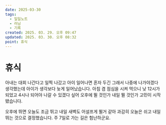 ```yaml
---
date: 2025-03-30
tags:
  - 일일노트
  - 러닝
  - 기록
created: 2025. 03. 29. 오후 09:47
updated: 2025. 03. 30. 오후 08:32
point: 휴식
---
```


# 휴식

아내는 대회 나간다고 일찍 나갔고 아이 일어나면 혼자 두긴 그래서 나중에 나가야겠다 생각했는데 아이가 생각보다 늦게 일어났습니다. 아침 겸 점심을 시켜 먹으니 낮 12시가 되었고 4시나 되어야 나갈 수 있겠다 싶어 오후에 뛸 것인가 내일 뛸 것인가 고민이 시작됐습니다.

오후에 뛰면 오늘도 조금 뛰고 내일 새벽도 어설프게 뛸거 같아 과감히 오늘은 쉬고 내일 뛰는 것으로 결정했습니다. 주 7일로 가는 길은 험난하군요.
